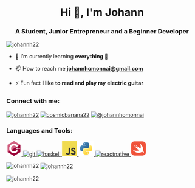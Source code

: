 <h1 align="center">Hi 👋, I'm Johann</h1>
<h3 align="center">A Student, Junior Entrepreneur and a Beginner Developer</h3>

<p align="left"> <a href="https://github.com/ryo-ma/github-profile-trophy"><img src="https://github-profile-trophy.vercel.app/?username=johannh22" alt="johannh22" /></a> </p>

- 🌱 I’m currently learning **everything 🤣**

- 📫 How to reach me **johannhomonnai@gmail.com**

- ⚡ Fun fact **I like to read and play my electric guitar**

<h3 align="left">Connect with me:</h3>
<p align="left">
<a href="https://linkedin.com/in/johannh22" target="blank"><img align="center" src="https://raw.githubusercontent.com/rahuldkjain/github-profile-readme-generator/master/src/images/icons/Social/linked-in-alt.svg" alt="johannh22" height="30" width="40" /></a>
<a href="https://stackoverflow.com/users/cosmicbanana22" target="blank"><img align="center" src="https://raw.githubusercontent.com/rahuldkjain/github-profile-readme-generator/master/src/images/icons/Social/stack-overflow.svg" alt="cosmicbanana22" height="30" width="40" /></a>
<a href="https://medium.com/@johannhomonnai" target="blank"><img align="center" src="https://raw.githubusercontent.com/rahuldkjain/github-profile-readme-generator/master/src/images/icons/Social/medium.svg" alt="@johannhomonnai" height="30" width="40" /></a>
</p>

<h3 align="left">Languages and Tools:</h3>
<p align="left"> <a href="https://www.w3schools.com/cpp/" target="_blank"> <img src="https://raw.githubusercontent.com/devicons/devicon/master/icons/cplusplus/cplusplus-original.svg" alt="cplusplus" width="40" height="40"/> </a> <a href="https://git-scm.com/" target="_blank"> <img src="https://www.vectorlogo.zone/logos/git-scm/git-scm-icon.svg" alt="git" width="40" height="40"/> </a> <a href="https://www.haskell.org/" target="_blank"> <img src="https://upload.wikimedia.org/wikipedia/commons/1/1c/Haskell-Logo.svg" alt="haskell" width="40" height="40"/> </a> <a href="https://developer.mozilla.org/en-US/docs/Web/JavaScript" target="_blank"> <img src="https://raw.githubusercontent.com/devicons/devicon/master/icons/javascript/javascript-original.svg" alt="javascript" width="40" height="40"/> </a> <a href="https://www.python.org" target="_blank"> <img src="https://raw.githubusercontent.com/devicons/devicon/master/icons/python/python-original.svg" alt="python" width="40" height="40"/> </a> <a href="https://reactnative.dev/" target="_blank"> <img src="https://reactnative.dev/img/header_logo.svg" alt="reactnative" width="40" height="40"/> </a> <a href="https://developer.apple.com/swift/" target="_blank"> <img src="https://raw.githubusercontent.com/devicons/devicon/master/icons/swift/swift-original.svg" alt="swift" width="40" height="40"/> </a> </p>

<p><img align="left" src="https://github-readme-stats.vercel.app/api/top-langs?username=johannh22&show_icons=true&locale=en&layout=compact" alt="johannh22" /></p>

<p>&nbsp;<img align="center" src="https://github-readme-stats.vercel.app/api?username=johannh22&show_icons=true&locale=en" alt="johannh22" /></p>

<p><img align="center" src="https://github-readme-streak-stats.herokuapp.com/?user=johannh22&" alt="johannh22" /></p>

